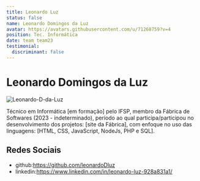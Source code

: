 ```yaml
---
title: Leonardo Luz
status: false
name: Leonardo Domingos da Luz
avatar: https://avatars.githubusercontent.com/u/71268759?v=4
position: Tec. Informática
date: team team23
testimonial:
  discriminant: false
---
```

# Leonardo Domingos da Luz

![Leonardo-D-da-Luz](https://avatars.githubusercontent.com/u/71268759?v=4)

Técnico em Informática [em formação] pelo IFSP, membro da Fábrica de Softwares (2023 - indeterminado), período ao qual participa/participou no desenvolvimento dos projetos: [site da Fábrica], com enfoque no uso das linguagens: [HTML, CSS, JavaScript, NodeJs, PHP e SQL].

## Redes Sociais

- github:https://github.com/leonardoDluz
- linkedin:https://www.linkedin.com/in/leonardo-luz-928a831a1/
